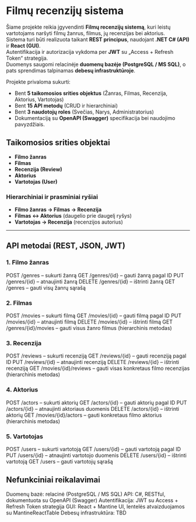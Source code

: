 # Filmų recenzijų sistema

Šiame projekte reikia įgyvendinti **Filmų recenzijų sistemą**, kuri leistų vartotojams naršyti filmų žanrus, filmus, jų recenzijas bei aktorius.  
Sistema turi būti realizuota taikant **REST principus**, naudojant **.NET C# (API)** ir **React (GUI)**.  
Autentifikacija ir autorizacija vykdoma per **JWT** su „Access + Refresh Token“ strategija.  
Duomenys saugomi relacinėje **duomenų bazėje (PostgreSQL / MS SQL)**, o pats sprendimas talpinamas **debesų infrastruktūroje**.  

Projekte privaloma sukurti:
- Bent **5 taikomosios srities objektus** (Žanras, Filmas, Recenzija, Aktorius, Vartotojas)  
- Bent **15 API metodų** (CRUD ir hierarchiniai)  
- Bent **3 naudotojų roles** (Svečias, Narys, Administratorius)  
- Dokumentaciją su **OpenAPI (Swagger)** specifikacija bei naudojimo pavyzdžiais.  

## Taikomosios srities objektai
- **Filmo žanras**
- **Filmas**
- **Recenzija (Review)**
- **Aktorius**
- **Vartotojas (User)**

### Hierarchiniai ir prasminiai ryšiai
- **Filmo žanras → Filmas → Recenzija**
- **Filmas ↔ Aktorius** (daugelio prie daugelį ryšys)
- **Vartotojas → Recenzija** (recenzijos autorius)

---

## API metodai (REST, JSON, JWT)

### 1.  Filmo žanras
POST   /genres         – sukurti žanrą
GET    /genres/{id}    – gauti žanrą pagal ID
PUT    /genres/{id}    – atnaujinti žanrą
DELETE /genres/{id}    – ištrinti žanrą
GET    /genres         – gauti visų žanrų sąrašą

### 2. Filmas
POST   /movies             – sukurti filmą
GET    /movies/{id}        – gauti filmą pagal ID
PUT    /movies/{id}        – atnaujinti filmą
DELETE /movies/{id}        – ištrinti filmą
GET    /genres/{id}/movies – gauti visus žanro filmus (hierarchinis metodas)

### 3. Recenzija
POST   /reviews            – sukurti recenziją
GET    /reviews/{id}       – gauti recenziją pagal ID
PUT    /reviews/{id}       – atnaujinti recenziją
DELETE /reviews/{id}       – ištrinti recenziją
GET    /movies/{id}/reviews – gauti visas konkretaus filmo recenzijas (hierarchinis metodas)

### 4. Aktorius
POST   /actors             – sukurti aktorių
GET    /actors/{id}        – gauti aktorių pagal ID
PUT    /actors/{id}        – atnaujinti aktoriaus duomenis
DELETE /actors/{id}        – ištrinti aktorių
GET    /movies/{id}/actors – gauti konkretaus filmo aktorius (hierarchinis metodas)


### 5. Vartotojas
POST   /users        – sukurti vartotoją
GET    /users/{id}   – gauti vartotoją pagal ID
PUT    /users/{id}   – atnaujinti vartotojo duomenis
DELETE /users/{id}   – ištrinti vartotoją
GET    /users        – gauti vartotojų sąrašą

## Nefunkciniai reikalavimai

Duomenų bazė: relacinė (PostgreSQL / MS SQL)
API: C#, RESTful, dokumentuota su OpenAPI (Swagger)
Autentifikacija: JWT su Access + Refresh Token strategija
GUI: React + Mantine UI, lentelės atvaizduojamos su MantineReactTable
Debesų infrastruktūra: TBD
